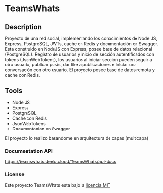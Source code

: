 # TeamsWhats

## Description

Proyecto de una red social, implementando los conocimientos de Node JS, Express, PostgreSQL, JWTs, cache en Redis y documentación en Swagger. Esta construido en NodeJS con Express, posee base de datos relacional (PostgreSQL). Registro de usuarios y inicio de sección autentificados con tokens (JsonWebTokens), los usuarios al iniciar sección pueden seguir a otro usuario, publicar posts, dar like a publicaciones e iniciar una conversación con otro usuario. El proyecto posee base de datos remota y cache con Redis.

## Tools

- Node JS
- Express
- PostgreSQL
- Cache con Redis
- JsonWebTokens
- Documentacion en Swagger

El proyecto lo realizo basandome en arquitectura de capas (multicapa)

### Documentation API

https://teamswhats.deelo.cloud/TeamsWhats/api-docs

### License

Este proyecto TeamsWhats esta bajo la [licencia MIT](https://opensource.org/licenses/MIT)
